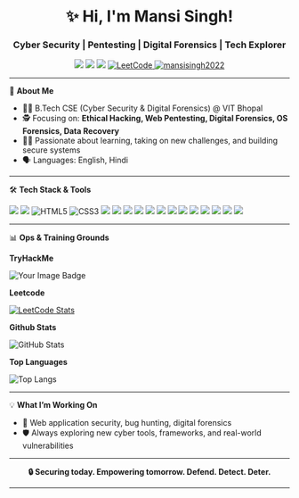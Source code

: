 <h1 align="center"> ✨ Hi, I'm Mansi Singh!</h1>
<h3 align="center">Cyber Security | Pentesting | Digital Forensics | Tech Explorer</h3>

<p align="center">
  <a href="mailto:mansisingh.singh14@gmail.com"><img src="https://img.shields.io/badge/Email-D14836?style=for-the-badge&logo=gmail&logoColor=white"/></a>
  <a href="https://www.linkedin.com/in/mansi-singh14"><img src="https://img.shields.io/badge/LinkedIn-blue?style=for-the-badge&logo=linkedin&logoColor=white"/></a>
  <a href="https://instagram.com/_.mansis._"><img src="https://img.shields.io/badge/Instagram-E4405F?style=for-the-badge&logo=instagram&logoColor=white"/></a>
  <a href="https://leetcode.com/singh_m30" target="_blank" rel="noopener noreferrer">
    <img src="https://img.shields.io/badge/LeetCode-FFA116?style=for-the-badge&logo=leetcode&logoColor=black" alt="LeetCode"/>
  </a>
  <a href="https://www.hackerrank.com/profile/mansisingh2022">
  <img src="https://img.shields.io/badge/HackerRank-2EC866?style=for-the-badge&logo=HackerRank&logoColor=white" alt="mansisingh2022"/>
</a>
  
 


</p>

---

🌟 **About Me**

- 🧑‍💻 B.Tech CSE (Cyber Security & Digital Forensics) @ VIT Bhopal 
- 🕵️ Focusing on: **Ethical Hacking, Web Pentesting, Digital Forensics, OS Forensics, Data Recovery**
- 👩‍💻 Passionate about learning, taking on new challenges, and building secure systems
- 🗣️ Languages: English, Hindi

---

🛠️ **Tech Stack & Tools**

<p>
  <img src="https://img.shields.io/badge/Python-3776AB?logo=python&logoColor=white&style=flat-square"/>
  <img src="https://img.shields.io/badge/Java-007396?logo=java&logoColor=white&style=flat-square"/>
  <img src="https://img.shields.io/badge/HTML5-5D4B6C?style=for-the-badge&logo=html5&color=000000" alt="HTML5" />
  <img src="https://img.shields.io/badge/CSS3-2965F1?style=for-the-badge&logo=css3&color=000000" alt="CSS3" /> 
  <img src="https://img.shields.io/badge/JavaScript-F7DF1E?logo=javascript&logoColor=black&style=flat-square"/>
  <img src="https://img.shields.io/badge/MySQL-4479A1?logo=mysql&logoColor=white&style=flat-square"/>
  <img src="https://img.shields.io/badge/Linux-FCC624?logo=linux&logoColor=black&style=for-the-badge" />
 <img src="https://img.shields.io/badge/Burp_Suite-FF6633?logo=burp-suite&logoColor=white&style=for-the-badge" />
  <img src="https://img.shields.io/badge/Kali_Linux-557C94?logo=kalilinux&logoColor=white&style=flat-square"/>
  <img src="https://img.shields.io/badge/BurpSuite-FF6600?logo=burpsuite&logoColor=black&style=flat-square"/>
  <img src="https://img.shields.io/badge/OWASP_ZAP-000000?logo=owasp&logoColor=white&style=flat-square"/>
  <img src="https://img.shields.io/badge/Wireshark-1679A7?logo=wireshark&logoColor=white&style=flat-square"/>
  <img src="https://img.shields.io/badge/OpenVAS-4E9A06?style=flat-square&logoColor=white"/>
  <img src="https://img.shields.io/badge/Autopsy-0F4078?style=flat-square&logoColor=white"/>
  <img src="https://img.shields.io/badge/Maltego-2874A6?style=flat-square&logoColor=white"/>
  <img src="https://img.shields.io/badge/FTK_Imager-333333?style=flat-square&logoColor=white"/>
  <img src="https://img.shields.io/badge/Hydra-9673A6?style=flat-square&logoColor=white"/>
</p>

---
📊 **Ops & Training Grounds**

**TryHackMe**

<img src="https://tryhackme-badges.s3.amazonaws.com/mansis30.png?updated=20250909" alt="Your Image Badge" />

**Leetcode**

[![LeetCode Stats](https://leetcode-stats.vercel.app/api?username=singh_m30&?updated=20250909&theme=dark)](https://leetcode.com/singh_m30/)

**Github Stats**

![GitHub Stats](https://github-readme-stats.vercel.app/api?username=mansis30&show_icons=true&theme=tokyonight) 

**Top Languages**

![Top Langs](https://github-readme-stats.vercel.app/api/top-langs/?username=mansis30&layout=compact&theme=tokyonight)


---

💡 **What I’m Working On**

- 🔬 Web application security, bug hunting, digital forensics
- 🛡️ Always exploring new cyber tools, frameworks, and real-world vulnerabilities

---







<p align="center">
  <b>🔒 Securing today. Empowering tomorrow. Defend. Detect. Deter.</b>
</p>

---

<!--
**mansisingh14/mansisingh14** is a ✨ _special_ ✨ repository because its README.md (this file) appears on your GitHub profile.
-->




<!--
**mansisingh14/mansisingh14** is a ✨ _special_ ✨ repository because its README.md (this file) appears on your GitHub profile.
-->



